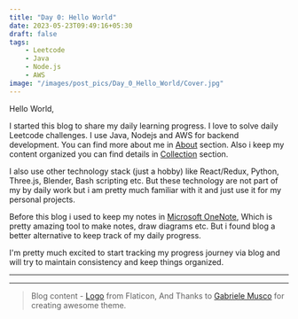 ```yaml
---
title: "Day 0: Hello World"
date: 2023-05-23T09:49:16+05:30
draft: false
tags:
    - Leetcode
    - Java
    - Node.js
    - AWS
image: "/images/post_pics/Day_0_Hello_World/Cover.jpg"
---
```


Hello World, 

I started this blog to share my daily learning progress. I love to solve daily Leetcode challenges. I use Java, Nodejs and AWS for backend development. You can find more about me in [About](/pages/about) section. Also i keep my content organized you can find details in [Collection](/pages/collection) section.

I also use other technology stack (just a hobby) like React/Redux, Python, Three.js, Blender, Bash scripting etc. But these technology are not part of my by daily work but i am pretty much familiar with it and just use it for my personal projects.

Before this blog i used to keep my notes in [Microsoft OneNote](https://www.microsoft.com/en-in/microsoft-365/onenote/digital-note-taking-app), Which is pretty amazing tool to make notes, draw diagrams etc. But i found blog a better alternative to keep track of my daily progress.

I'm pretty much excited to start tracking my progress journey via blog and will try to maintain consistency and keep things organized.

---
---

> Blog content -
> [Logo](https://www.flaticon.com/free-icons/origami) from Flaticon,
> And Thanks to [Gabriele Musco](https://gabmus.org/) for creating awesome theme.




